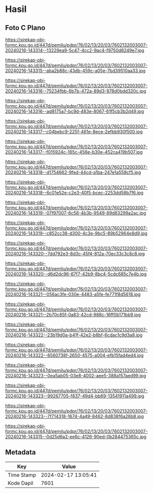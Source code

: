 # Hasil

## Foto C Plano

https://sirekap-obj-formc.kpu.go.id/447d/pemilu/pdpr/76/02/13/20/03/7602132003007-20240216-143314--13229ea9-5c47-4cc2-9ac4-f9750d8249e7.jpg

https://sirekap-obj-formc.kpu.go.id/447d/pemilu/pdpr/76/02/13/20/03/7602132003007-20240216-143315--aba2b88c-43db-459c-a05e-7bd39510aa33.jpg

https://sirekap-obj-formc.kpu.go.id/447d/pemilu/pdpr/76/02/13/20/03/7602132003007-20240216-143316--75234fbb-6b7b-472a-89d3-978d0bdd320c.jpg

https://sirekap-obj-formc.kpu.go.id/447d/pemilu/pdpr/76/02/13/20/03/7602132003007-20240216-143316--ad8175a7-bc9d-483e-8067-61f5cb3b2d49.jpg

https://sirekap-obj-formc.kpu.go.id/447d/pemilu/pdpr/76/02/13/20/03/7602132003007-20240216-143317--c04bebc9-225f-461e-8ece-2efbb930f500.jpg

https://sirekap-obj-formc.kpu.go.id/447d/pemilu/pdpr/76/02/13/20/03/7602132003007-20240216-143317--f015924c-165c-456e-b30e-452ca419b507.jpg

https://sirekap-obj-formc.kpu.go.id/447d/pemilu/pdpr/76/02/13/20/03/7602132003007-20240216-143318--d1754662-9fed-44cd-a1ba-247e1a558cf5.jpg

https://sirekap-obj-formc.kpu.go.id/447d/pemilu/pdpr/76/02/13/20/03/7602132003007-20240216-143318--6c01e52e-c2e3-40f5-bcec-2253dd58b7f6.jpg

https://sirekap-obj-formc.kpu.go.id/447d/pemilu/pdpr/76/02/13/20/03/7602132003007-20240216-143319--07f97007-6c58-4b3b-9549-89d83299a2ac.jpg

https://sirekap-obj-formc.kpu.go.id/447d/pemilu/pdpr/76/02/13/20/03/7602132003007-20240216-143319--c852cc38-d300-4c3e-9bc5-89b52964e8d9.jpg

https://sirekap-obj-formc.kpu.go.id/447d/pemilu/pdpr/76/02/13/20/03/7602132003007-20240216-143320--7dd792e3-8d3c-45f4-812a-70ec33c3c8c8.jpg

https://sirekap-obj-formc.kpu.go.id/447d/pemilu/pdpr/76/02/13/20/03/7602132003007-20240216-143320--d6d2dc96-67f7-42b9-8bc4-5cdc685c7e4b.jpg

https://sirekap-obj-formc.kpu.go.id/447d/pemilu/pdpr/76/02/13/20/03/7602132003007-20240216-143321--056ac3fe-030e-4483-a5fe-fe771f8d5618.jpg

https://sirekap-obj-formc.kpu.go.id/447d/pemilu/pdpr/76/02/13/20/03/7602132003007-20240216-143321--2b70c85f-0a83-42cd-988c-16ff0b171bb9.jpg

https://sirekap-obj-formc.kpu.go.id/447d/pemilu/pdpr/76/02/13/20/03/7602132003007-20240216-143322--23b19d0a-b41f-42e2-b8bf-6cdac1c9d3a8.jpg

https://sirekap-obj-formc.kpu.go.id/447d/pemilu/pdpr/76/02/13/20/03/7602132003007-20240216-143322--6560738f-2650-4575-a004-efb15fad4ed4.jpg

https://sirekap-obj-formc.kpu.go.id/447d/pemilu/pdpr/76/02/13/20/03/7602132003007-20240216-143323--0ea5ab05-03e8-4002-aee5-388a157aed99.jpg

https://sirekap-obj-formc.kpu.go.id/447d/pemilu/pdpr/76/02/13/20/03/7602132003007-20240216-143323--99267705-f837-49d4-bb69-13541911a499.jpg

https://sirekap-obj-formc.kpu.go.id/447d/pemilu/pdpr/76/02/13/20/03/7602132003007-20240216-143323--7f714318-1674-4a49-8462-8d838f6a26b8.jpg

https://sirekap-obj-formc.kpu.go.id/447d/pemilu/pdpr/76/02/13/20/03/7602132003007-20240216-143315--0d25d6a2-ee6c-4126-90ed-0b284475365c.jpg


## Metadata

| Key        | Value               |
| ---------- | ------------------- |
| Time Stamp | 2024-02-17 13:05:41 |
| Kode Dapil | 7601                |



